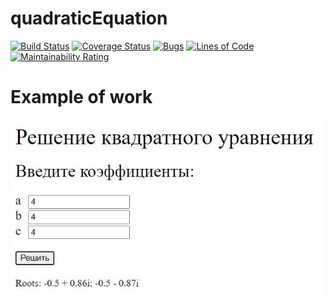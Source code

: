 # quadraticEquation
[![Build Status](https://travis-ci.com/vladkrysin/quadraticEquation.svg?branch=master)](https://travis-ci.com/vladkrysin/quadraticEquation)
[![Coverage Status](https://coveralls.io/repos/github/vladkrysin/quadraticEquation/badge.svg?branch=master)](https://coveralls.io/github/vladkrysin/quadraticEquation?branch=master)
[![Bugs](https://sonarcloud.io/api/project_badges/measure?project=vladkrysin_quadraticEquation&metric=bugs)](https://sonarcloud.io/dashboard?id=vladkrysin_quadraticEquation)
[![Lines of Code](https://sonarcloud.io/api/project_badges/measure?project=vladkrysin_quadraticEquation&metric=ncloc)](https://sonarcloud.io/dashboard?id=vladkrysin_quadraticEquation)
[![Maintainability Rating](https://sonarcloud.io/api/project_badges/measure?project=vladkrysin_quadraticEquation&metric=sqale_rating)](https://sonarcloud.io/dashboard?id=vladkrysin_quadraticEquation)
# Example of work
![Alt text](app.png?raw=true "Title")